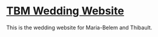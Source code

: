 # [TBM Wedding Website](https://firenze2019.github.io)

This is the wedding website for Maria-Belem and Thibault.
